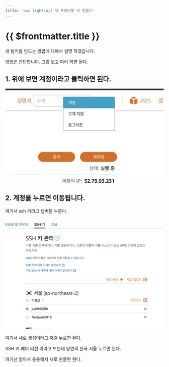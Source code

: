 ```yaml
---
title: 'aws lightsail 새 프라이빗 키 만들기'
---
```


# {{ $frontmatter.title }}


새 텀키를 만드는 방법에 대해서 설명 하겠습니다.

방법은 간단합니다. 그림 보고 따라 하면 된다.

## 1. 위에 보면 계정이라고 클릭하면 된다.

![11.png](./img/11.png "11.png")


## 2. 계정을 누르면 이동됩니다.

여기서 ssh 키라고 탭버튼 누른다.

![22.png](./img/22.png "22.png")


여기서 새로 생성이라고 저걸 누르면 된다.

SSH 키 페어 리전 이라고 뜨는데 당연히 한국 서울 누르면 된다.

여기선 알아서 응용해서 새로 만들면 된다.